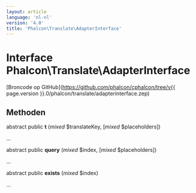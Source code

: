 ```yaml
---
layout: article
language: 'nl-nl'
version: '4.0'
title: 'Phalcon\Translate\AdapterInterface'
---
```

# Interface **Phalcon\Translate\AdapterInterface**

[Broncode op GitHub](https://github.com/phalcon/cphalcon/tree/v{{ page.version }}.0/phalcon/translate/adapterinterface.zep)

## Methoden

abstract public **t** (*mixed* $translateKey, [*mixed* $placeholders])

...

abstract public **query** (*mixed* $index, [*mixed* $placeholders])

...

abstract public **exists** (*mixed* $index)

...